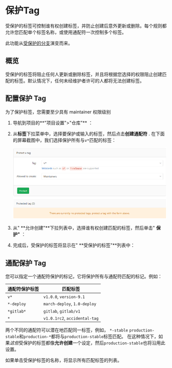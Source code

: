 # 保护Tag[](#protected-tag "Permalink")

受保护的标签可控制谁有权创建标签，并防止创建后意外更新或删除。每个规则都允许您匹配单个标签名称，或使用通配符一次控制多个标签。

此功能从[受保护的分支](/docs/user/project/protected-branch.md)演变而来。

## 概览[](#overview "Permalink")

受保护的标签将阻止任何人更新或删除标签，并且将根据您选择的权限阻止创建匹配的标签。默认情况下，任何未经维护者许可的人都将无法创建标签。

## 配置保护 Tag[](#configuring-protected-tags "Permalink")

为了保护标签，您需要至少具有 maintainer 权限级别

1.  导航到项目的**"项目设置">"仓库"** ：
2.  从**标签**下拉菜单中，选择要保护或输入的标签，然后点击**创建通配符** . 在下面的屏幕截图中，我们选择保护所有与`v*`匹配的标签：

    [![Protected tags page](/docs/img/protected_tags_page_v12_3.png)](/docs/img/protected_tags_page_v12_3.png)

3.  从" **允许创建"**下拉列表中，选择谁有权创建匹配的标签，然后单击" **保护"** ：
4.  完成后，受保护的标签将显示在" **受保护的标签"**列表中：

## 通配保护 Tag[](#wildcard-protected-tags "Permalink")

您可以指定一个通配符保护的标记，它将保护所有与通配符匹配的标记。例如：

| 通配符保护标签 | 匹配标签 |
| --- | --- |
| `v*` | `v1.0.0`, `version-9.1` |
| `*-deploy` | `march-deploy`, `1.0-deploy` |
| `*gitlab*` | `gitlab`, `gitlab/v1` |
| `*` | `v1.0.1rc2`, `accidental-tag` |

两个不同的通配符可以潜在地匹配同一标签，例如， `*-stable` `production-stable`和`production-*`都将与`production-stable`标签匹配。 在这种情况下，如果*这些*受保护的标签都像**允许创建**一个设定，然后`production-stable`也将沿用此设置。

如果单击受保护标签的名称，将显示所有匹配标签的列表。